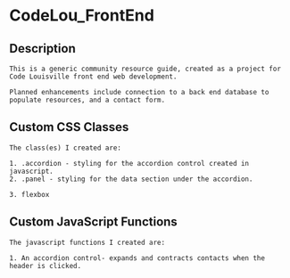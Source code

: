# CodeLou_FrontEnd

## Description
```
This is a generic community resource guide, created as a project for Code Louisville front end web development.

Planned enhancements include connection to a back end database to populate resources, and a contact form.

```



## Custom CSS Classes
```
The class(es) I created are:

1. .accordion - styling for the accordion control created in javascript.
2. .panel - styling for the data section under the accordion.

3. flexbox
```



## Custom JavaScript Functions
```
The javascript functions I created are:

1. An accordion control- expands and contracts contacts when the header is clicked. 

```
